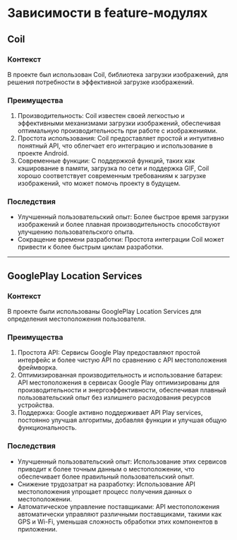 # Зависимости в feature-модулях

## Coil

### Контекст

В проекте был использован Coil, библиотека загрузки изображений, для решения потребности в эффективной загрузке
изображений.

### Преимущества

1. Производительность: Coil известен своей легкостью и эффективными механизмами загрузки изображений, обеспечивая
   оптимальную производительность при работе с изображениями.
2. Простота использования: Coil предоставляет простой и интуитивно понятный API, что облегчает его интеграцию и
   использование в проекте Android.
3. Современные функции: С поддержкой функций, таких как кэширование в памяти, загрузка по сети и поддержка GIF, Coil
   хорошо соответствует современным требованиям к загрузке изображений, что может помочь проекту в будущем.

### Последствия

* Улучшенный пользовательский опыт: Более быстрое время загрузки изображений и более плавная производительность
  способствуют улучшению пользовательского опыта.
* Сокращение времени разработки: Простота интеграции Coil может привести к более быстрым циклам разработки.

---

## GooglePlay Location Services

### Контекст

В проекте были использованы GooglePlay Location Services для определения местоположения пользователя.

### Преимущества

1. Простота API: Сервисы Google Play предоставляют простой интерфейс и более чистую API по сравнению с API
   местоположения фреймворка.
2. Оптимизированная производительность и использование батареи: API местоположения в сервисах Google Play
   оптимизированы для производительности и энергоэффективности, обеспечивая плавный пользовательский опыт без излишнего
   расходования ресурсов устройства.
3. Поддержка: Google активно поддерживает API Play services, постоянно улучшая алгоритмы, добавляя функции и
   улучшая общую функциональность.

### Последствия

* Улучшенный пользовательский опыт: Использование этих сервисов приводит к более точным данным о местоположении, что
  обеспечивает более правильный пользовательский опыт.
* Снижение трудозатрат на разработку: Использование API местоположения упрощает процесс получения данных о
  местоположении.
* Автоматическое управление поставщиками: API местоположения автоматически управляют различными
  поставщиками, такими как GPS и Wi-Fi, уменьшая сложность обработки этих компонентов в приложении.